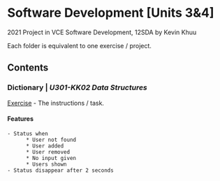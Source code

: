 # Software Development [Units 3&4]

2021 Project in VCE Software Development, 12SDA by Kevin Khuu

Each folder is equivalent to one exercise / project.

## Contents

### Dictionary | _U301-KK02 Data Structures_
[Exercise](https://docs.google.com/document/d/196H_CxLlFiyrgh3hXdYYHGD_o8FTWyl87XmzSdecwso/edit) - The instructions / task.
#### **Features**
```
- Status when 
      * User not found
      * User added
      * User removed
      * No input given
      * Users shown
- Status disappear after 2 seconds
```
